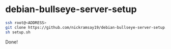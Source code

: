 # debian-bullseye-server-setup

```sh
ssh root@<ADDRESS>
git clone https://github.com/nickramsay19/debian-bullseye-server-setup.git 
sh setup.sh
```

Done!
